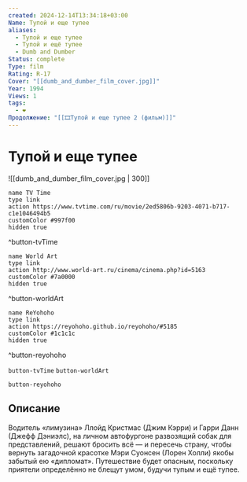 ```yaml
---
created: 2024-12-14T13:34:18+03:00
Name: Тупой и еще тупее
aliases:
  - Тупой и еще тупее
  - Тупой и ещё тупее
  - Dumb and Dumber
Status: complete
Type: film
Rating: R-17
Cover: "[[dumb_and_dumber_film_cover.jpg]]"
Year: 1994
Views: 1
tags:
  - ❤
Продолжение: "[[🎞Тупой и еще тупее 2 (фильм)]]"
---
```


# Тупой и еще тупее

![[dumb_and_dumber_film_cover.jpg | 300]]

```button
name TV Time
type link
action https://www.tvtime.com/ru/movie/2ed5806b-9203-4071-b717-c1e1046494b5
customColor #997f00
hidden true
```
^button-tvTime

```button
name World Art
type link
action http://www.world-art.ru/cinema/cinema.php?id=5163
customColor #7a0000
hidden true
```
^button-worldArt

```button
name ReYohoho
type link
action https://reyohoho.github.io/reyohoho/#5185
customColor #1c1c1c
hidden true
```
^button-reyohoho

`button-tvTime` `button-worldArt`

`button-reyohoho`

## Описание

Водитель «лимузина» Ллойд Кристмас (Джим Кэрри) и Гарри Данн (Джефф Дэниэлс), на личном автофургоне развозящий собак для представлений, решают бросить всё — и пересечь страну, чтобы вернуть загадочной красотке Мэри Суонсен (Лорен Холли) якобы забытый ею «дипломат». Путешествие будет опасным, поскольку приятели определённо не блещут умом, будучи тупым и ещё тупее.

